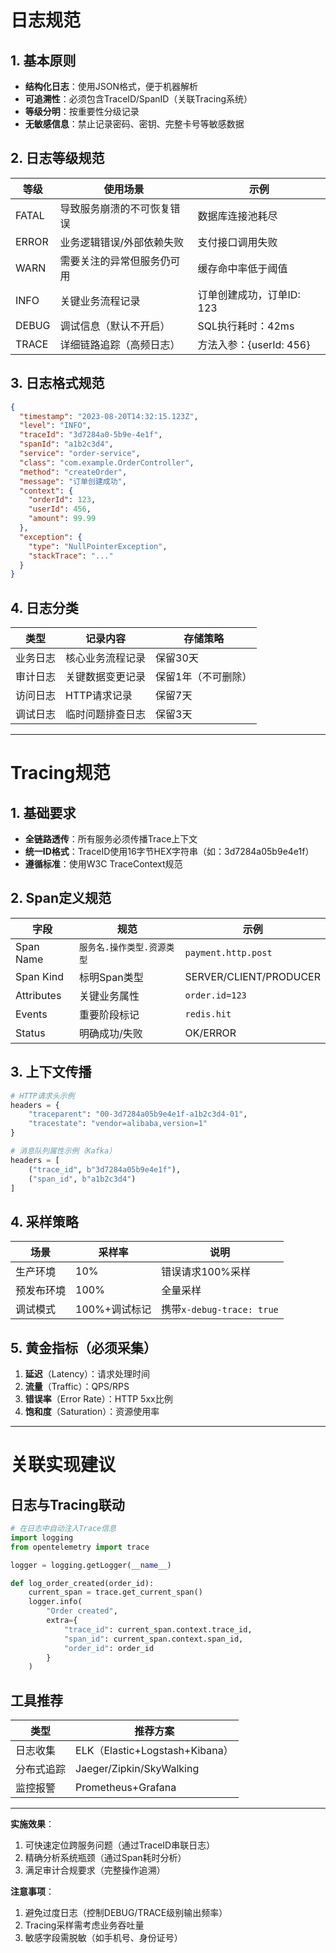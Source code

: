 # **日志规范**

## 1. 基本原则
- **结构化日志**：使用JSON格式，便于机器解析
- **可追溯性**：必须包含TraceID/SpanID（关联Tracing系统）
- **等级分明**：按重要性分级记录
- **无敏感信息**：禁止记录密码、密钥、完整卡号等敏感数据

## 2. 日志等级规范
| 等级    | 使用场景                          | 示例                          |
|---------|---------------------------------|-----------------------------|
| FATAL   | 导致服务崩溃的不可恢复错误           | 数据库连接池耗尽               |
| ERROR   | 业务逻辑错误/外部依赖失败           | 支付接口调用失败               |
| WARN    | 需要关注的异常但服务仍可用           | 缓存命中率低于阈值             |
| INFO    | 关键业务流程记录                   | 订单创建成功，订单ID: 123      |
| DEBUG   | 调试信息（默认不开启）              | SQL执行耗时：42ms            |
| TRACE   | 详细链路追踪（高频日志）            | 方法入参：{userId: 456}       |

## 3. 日志格式规范
```json
{
  "timestamp": "2023-08-20T14:32:15.123Z",
  "level": "INFO",
  "traceId": "3d7284a0-5b9e-4e1f",
  "spanId": "a1b2c3d4",
  "service": "order-service",
  "class": "com.example.OrderController",
  "method": "createOrder",
  "message": "订单创建成功",
  "context": {
    "orderId": 123,
    "userId": 456,
    "amount": 99.99
  },
  "exception": {
    "type": "NullPointerException",
    "stackTrace": "..."
  }
}
```

## 4. 日志分类
| 类型       | 记录内容                     | 存储策略            |
|------------|----------------------------|-------------------|
| 业务日志    | 核心业务流程记录             | 保留30天           |
| 审计日志    | 关键数据变更记录             | 保留1年（不可删除）  |
| 访问日志    | HTTP请求记录                | 保留7天            |
| 调试日志    | 临时问题排查日志             | 保留3天            |

---

# **Tracing规范**

## 1. 基础要求
- **全链路透传**：所有服务必须传播Trace上下文
- **统一ID格式**：TraceID使用16字节HEX字符串（如：3d7284a05b9e4e1f）
- **遵循标准**：使用W3C TraceContext规范

## 2. Span定义规范
| 字段          | 规范                          | 示例                     |
|---------------|-----------------------------|------------------------|
| Span Name     | `服务名.操作类型.资源类型`       | `payment.http.post`    |
| Span Kind     | 标明Span类型                   | SERVER/CLIENT/PRODUCER |
| Attributes    | 关键业务属性                    | `order.id=123`         |
| Events        | 重要阶段标记                    | `redis.hit`            |
| Status        | 明确成功/失败                   | OK/ERROR               |

## 3. 上下文传播
```python
# HTTP请求头示例
headers = {
    "traceparent": "00-3d7284a05b9e4e1f-a1b2c3d4-01",
    "tracestate": "vendor=alibaba,version=1"
}

# 消息队列属性示例（Kafka）
headers = [
    ("trace_id", b"3d7284a05b9e4e1f"),
    ("span_id", b"a1b2c3d4")
]
```

## 4. 采样策略
| 场景              | 采样率      | 说明                     |
|-------------------|------------|------------------------|
| 生产环境           | 10%        | 错误请求100%采样          |
| 预发布环境         | 100%       | 全量采样                 |
| 调试模式           | 100%+调试标记 | 携带`x-debug-trace: true` |

## 5. 黄金指标（必须采集）
1. **延迟**（Latency）：请求处理时间
2. **流量**（Traffic）：QPS/RPS
3. **错误率**（Error Rate）：HTTP 5xx比例
4. **饱和度**（Saturation）：资源使用率

---

# **关联实现建议**

## 日志与Tracing联动
```python
# 在日志中自动注入Trace信息
import logging
from opentelemetry import trace

logger = logging.getLogger(__name__)

def log_order_created(order_id):
    current_span = trace.get_current_span()
    logger.info(
        "Order created",
        extra={
            "trace_id": current_span.context.trace_id,
            "span_id": current_span.context.span_id,
            "order_id": order_id
        }
    )
```

## 工具推荐
| 类型       | 推荐方案                      |
|------------|-----------------------------|
| 日志收集    | ELK（Elastic+Logstash+Kibana）|
| 分布式追踪  | Jaeger/Zipkin/SkyWalking    |
| 监控报警    | Prometheus+Grafana          |

---

**实施效果**：  
1. 可快速定位跨服务问题（通过TraceID串联日志）  
2. 精确分析系统瓶颈（通过Span耗时分析）  
3. 满足审计合规要求（完整操作追溯）  

**注意事项**：  
1. 避免过度日志（控制DEBUG/TRACE级别输出频率）  
2. Tracing采样需考虑业务吞吐量  
3. 敏感字段需脱敏（如手机号、身份证号）  